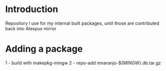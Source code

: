 # Introduction

Repository I use for my internal built packages, until those are contributed
back into Alexpux mirror

# Adding a package

1 - build with makepkg-mingw
2 - repo-add mnaranjo-${MINGW}.db.tar.gz <package>
